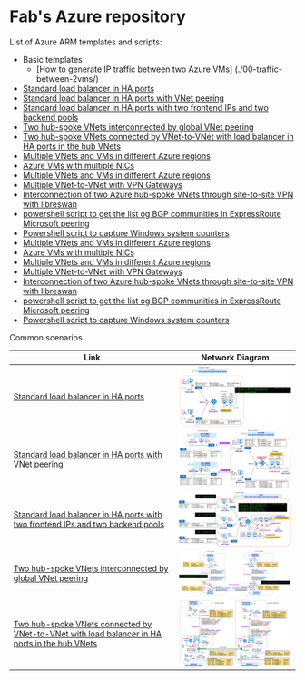 <properties
   pageTitle="Examples of Azure ARM templates and scripts"
   description="Examples of Azure ARM templates and scripts"
   services=""
   documentationCenter="na"
   authors="fabferri"
   manager=""
   editor=""/>

<tags
   ms.service="Configuration-Example-Azure"
   ms.devlang="na"
   ms.topic="article"
   ms.tgt_pltfrm="na"
   ms.workload="na"
   ms.date="21/11/2016"
   ms.author="fabferri" />

# Fab's Azure repository
List of Azure ARM templates and scripts:
* Basic templates
   - [How to generate IP traffic between two Azure VMs] (./00-traffic-between-2vms/)
* [Standard load balancer in HA ports](./02-ilb-ha-ports-1vnet/)
* [Standard load balancer in HA ports with VNet peering](./02-ilb-ha-ports-vnetpeering/)
* [Standard load balancer in HA ports with two frontend IPs and two backend pools](./02-ilb-ha-ports-2frontend-2backendpools)
* [Two hub-spoke VNets interconnected by global VNet peering](./02-01-vnet-peering-2hubspoke)
* [Two hub-spoke VNets connected by VNet-to-VNet with load balancer in HA ports in the hub VNets](./02-03-vnet-peering-2hubspoke-ilb-vpn)
* [Multiple VNets and VMs in different Azure regions](./02-multiple-vnets-vms/)
* [Azure VMs with multiple NICs](./02-vms-multiple-nics-01/README.md)
* [Multiple VNets and VMs in different Azure regions](./02-multiple-vnets-vms/)
* [Multiple VNet-to-VNet with VPN Gateways](./vnet-2-vnet-vpn/README.md)
* [Interconnection of two Azure hub-spoke VNets through site-to-site VPN with libreswan](./02-vpn-libreswan/)
* [powershell script to get the list og BGP communities in ExpressRoute Microsoft peering](./ExpressRoute-MS-Peering-BGPCommunity/)
* [Powershell script to capture Windows system counters](./win-sys-counters/)
* [Multiple VNets and VMs in different Azure regions](./01-multiple-vnets-vms/)
* [Azure VMs with multiple NICs](./01-vms-multiple-nics-01/README.md)
* [Multiple VNets and VMs in different Azure regions](./01-multiple-vnets-vms/)
* [Multiple VNet-to-VNet with VPN Gateways](./vnet-2-vnet-vpn/README.md)
* [Interconnection of two Azure hub-spoke VNets through site-to-site VPN with libreswan](./02-vpn-libreswan/)
* [powershell script to get the list og BGP communities in ExpressRoute Microsoft peering](./ExpressRoute-MS-Peering-BGPCommunity/)
* [Powershell script to capture Windows system counters](./win-sys-counters/)


Common scenarios

| Link     | Network Diagram|
|----------|:--------------:|
| [Standard load balancer in HA ports](./02-ilb-ha-ports-1vnet/)|  <img src="./02-ilb-ha-ports-1vnet/media/network-diagram.png" align="left" width="500"> |
| [Standard load balancer in HA ports with VNet peering](./02-ilb-ha-ports-vnetpeering/)| <img src="./02-ilb-ha-ports-vnetpeering/media/network-diagram.png" align="left" width="500"> |
| [Standard load balancer in HA ports with two frontend IPs and two backend pools](./02-ilb-ha-ports-2frontend-2backendpools) | <img src="./02-ilb-ha-ports-2frontend-2backendpools/media/network-diagram.png" align="left" width="500"> |
|[Two hub-spoke VNets interconnected by global VNet peering](./02-01-vnet-peering-2hubspoke)|  <img src="./02-01-vnet-peering-2hubspoke/media/network-diagram.png" align="left" width="500"> |
|[Two hub-spoke VNets connected by VNet-to-VNet with load balancer in HA ports in the hub VNets](./02-03-vnet-peering-2hubspoke-ilb-vpn)|<img src="./02-03-vnet-peering-2hubspoke-ilb-vpn/media/network-diagram.png" align="left" width="500">|





